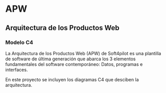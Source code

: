 # APW
## Arquitectura de los Productos Web
### Modelo C4

La Arquitectura de los Productos Web (APW) de Soft4pilot es una plantilla de software de última generación que abarca los 3 elementos fundamentales del software contemporáneo: Datos, programas e interfaces.

En este proyecto se incluyen los diagramas C4 que desciben la arquitectura.

